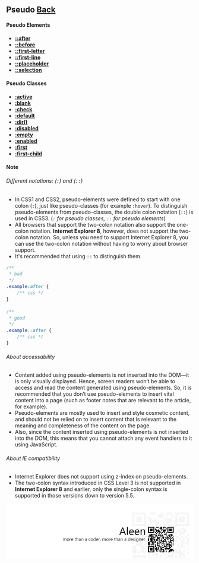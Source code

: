 ## Pseudo [**Back**](./../codrops.md)

#### Pseudo Elements

- [**::after**](./after/after.md)
- [**::before**](./before/before.md)
- [**::first-letter**](./firstletter/firstletter.md)
- [**::first-line**](./firstline/firstline.md)
- [**::placeholder**](./placeholder/placeholder.md)
- [**::selection**](./selection/selection.md)

#### Pseudo Classes

- [**:active**](./active/active.md)
- [**:blank**](./blank/blank.md)
- [**:check**](./check/check.md)
- [**:default**](./default/default.md)
- [**:dir()**](./dir/dir.md)
- [**:disabled**](./disabled/disabled.md)
- [**:empty**](./empty/empty.md)
- [**:enabled**](./enable/enable.md)
- [**:first**](./first/first.md)
- [**:first-child**](./firstchild/firstfirstchild.md)

#### Note

###### Different notations: (`:`) and (`::`)

- In CSS1 and CSS2, pseudo-elements were defined to start with one colon (`:`), just like pseudo-classes (for example `:hover`). To distinguish pseudo-elements from pseudo-classes, the double colon notation (`::`) is used in CSS3. (*`:` for pseudo classes, `::` for pseudo elements*)
- All browsers that support the two-colon notation also support the one-colon notation. **Internet Explorer 8**, however, does not support the two-colon notation. So, unless you need to support Internet Explorer 8, you can use the two-colon notation without having to worry about browser support.
- It's recommended that using `::` to distinguish them.

```css
/**
 * bad
 */
.example:after {
    /** css */
}

/**
 * good
 */
.example::after {
    /** css */
}
```

###### About accessability

- Content added using pseudo-elements is not inserted into the DOM—it is only visually displayed. Hence, screen readers won’t be able to access and read the content generated using pseudo-elements. So, it is recommended that you don’t use pseudo-elements to insert vital content into a page (such as footer notes that are relevant to the article, for example).
- Pseudo-elements are mostly used to insert and style cosmetic content, and should not be relied on to insert content that is relevant to the meaning and completeness of the content on the page.
- Also, since the content inserted using pseudo-elements is not inserted into the DOM, this means that you cannot attach any event handlers to it using JavaScript.

###### About IE compatibility

- Internet Explorer does not support using z-index on pseudo-elements.
- The two-colon syntax introduced in CSS Level 3 is not supported in **Internet Explorer 8** and earlier, only the single-colon syntax is supported in those versions down to version 5.5.

<a href="http://aleen42.github.io/" target="_blank" ><img src="./../../pic/tail.gif"></a>